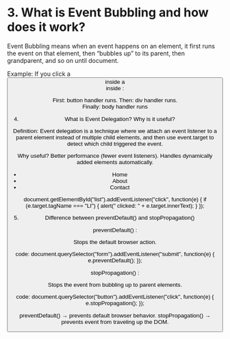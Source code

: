 # 3. What is Event Bubbling and how does it work?

Event Bubbling means when an event happens on an element, it first runs the event on that element, then “bubbles up” to its parent, then grandparent, and so on until document.

Example: If you click a <button> inside a <div> inside <body>:

First: button handler runs. 
Then: div handler runs.   
Finally: body handler runs




4. What is Event Delegation? Why is it useful?

Definition: 
Event delegation is a technique where we attach an event listener to a parent element instead of multiple child elements, and then use event.target to detect which child triggered the event.

Why useful?
Better performance (fewer event listeners).
Handles dynamically added elements automatically.

<ul id="menu">
  <li>Home</li>
  <li>About</li>
  <li>Contact</li>
</ul>



document.getElementById("list").addEventListener("click", function(e) {
  if (e.target.tagName === "LI") {
    alert(" clicked: " + e.target.innerText);
  }
});








5. Difference between preventDefault() and stopPropagation()

 preventDefault() : 

 Stops the default browser action.

 code:
 document.querySelector("form").addEventListener("submit", function(e) {
  e.preventDefault(); 
 });

 stopPropagation() :

 Stops the event from bubbling up to parent elements.

 code:
 document.querySelector("button").addEventListener("click", function(e) {
  e.stopPropagation(); 
 });

 preventDefault() → prevents default browser behavior.
 stopPropagation() → prevents event from traveling up the DOM.
